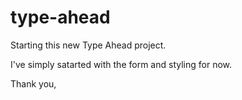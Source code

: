 # type-ahead

Starting this new Type Ahead project. 

I've simply satarted with the form and styling for now. 

Thank you, 

